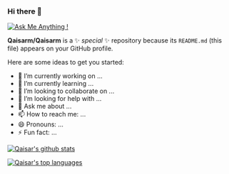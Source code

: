 ### Hi there 👋
[![Ask Me Anything !](https://img.shields.io/badge/Ask%20me-anything-1abc9c.svg)](https://GitHub.com/Qaisarm)

**Qaisarm/Qaisarm** is a ✨ _special_ ✨ repository because its `README.md` (this file) appears on your GitHub profile.

Here are some ideas to get you started:

- 🔭 I’m currently working on ...
- 🌱 I’m currently learning ...
- 👯 I’m looking to collaborate on ...
- 🤔 I’m looking for help with ...
- 💬 Ask me about ...
- 📫 How to reach me: ...
- 😄 Pronouns: ...
- ⚡ Fun fact: ...

[![Qaisar's github stats](https://github-readme-stats.vercel.app/api?username=Qaisarm&theme=blue-green)](https://github.com/qaisarm/github-readme-stats)

[![Qaisar's top languages](https://github-readme-stats.vercel.app/api/top-langs/?username=Qaisarm&theme=blue-green)](https://github.com/qaisarm/github-readme-stats)
